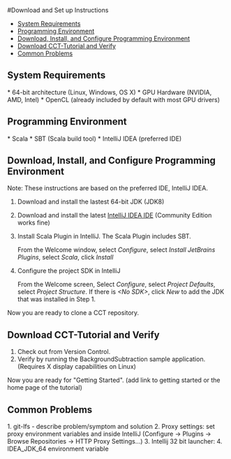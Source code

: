 #Download and Set up Instructions

*   [System Requirements](#sysreq)
*   [Programming Environment](#lang)
*   [Download, Install, and Configure Programming Environment](#steps)
*   [Download CCT-Tutorial and Verify](#clone)
*   [Common Problems](#gotchas)

<h2 id="sysreq">System Requirements</h2>
* 64-bit architecture (Linux, Windows, OS X)
* GPU Hardware (NVIDIA, AMD, Intel)
* OpenCL (already included by default with most GPU drivers)

<h2 id="lang">Programming Environment</h2>
* Scala 
* SBT (Scala build tool)
* IntelliJ IDEA (preferred IDE) 

<h2 id="steps">Download, Install, and Configure Programming Environment</h2>

Note: These instructions are based on the preferred IDE, IntelliJ IDEA. 

1.  Download and install the lastest 64-bit JDK (JDK8)
2.  Download and install the latest [IntelliJ IDEA IDE](https://www.jetbrains.com/idea/download) (Community Edition works fine) 
3.  Install Scala Plugin in IntelliJ. The Scala Plugin includes SBT.

     From the Welcome window, select *Configure*, select *Install JetBrains Plugins*, select *Scala*, click *Install*

4.  Configure the project SDK in IntelliJ 

     From the Welcome screen, Select *Configure*, select *Project Defaults*, select *Project Structure*. If there is *\<No SDK>*, click *New* to add the JDK that was installed in Step 1.

Now you are ready to clone a CCT repository. 


<h2 id="clone">Download CCT-Tutorial and Verify</h2>

1. Check out from Version Control.
2. Verify by running the BackgroundSubtraction sample application. (Requires X display capabilities on Linux)

Now you are ready for "Getting Started".  (add link to getting started or the home page of the tutorial)

<h2 id="gotchas">Common Problems</h2>
1.  git-lfs - describe problem/symptom and solution
2.  Proxy settings: set proxy environment variables and inside IntelliJ (Configure -> Plugins -> Browse Repositories -> HTTP Proxy Settings...)
3.  Intellij 32 bit launcher: 
4.  IDEA_JDK_64 environment variable 

  

